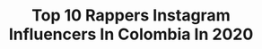 ---
title: Top 10 Rappers Instagram Influencers In Colombia In 2020
description: >-
  Find top rappers Instagram influencers in Colombia in 2020. Most popular hashtags: #fms #rap #hiphop #fmsespa.
platform: Instagram
profiles:
  - username: "hbd_detodoy_rap"
    fullname: >-
      HBD - Detodoy Rap
    location: "Colombia"
    followers: 215096
    engagement: 478
    commentsToLikes: 0.010686
    id: ck602zmrrk7430i14n17u3y91
    verified: true
    hashtags: "#hiphop, #fmsperu, #publicidad, #distrokid"
  - username: "chesarygt"
    fullname: >-
      Chesary
    location: "Colombia"
    followers: 6324
    engagement: 764
    commentsToLikes: 0.063998
    id: ck5q5k2ylt9ek0i11mftn9okb
    verified: false
    hashtags: "#dantegebel, #rapcristiano, #lluviasdegracia, #hiphopcristiano"
  - username: "gallostv_"
    fullname: >-
      GallosTV
    location: "Colombia"
    followers: 33988
    engagement: 961
    commentsToLikes: 0.003750
    id: ck8t4p1zf7kxg0j78q6vkc2wk
    verified: false
    hashtags: "#freestyle, #fms, #skone, #teorema"
  - username: "belisqueenrd"
    fullname: >-
      Belis Queen 👸🏽 🇩🇴🇩🇴🇩🇴
    location: "Colombia"
    followers: 190700
    engagement: 221
    commentsToLikes: 0.017346
    id: ck15q0g190i4j0i19kwxt5uyp
    verified: false
    hashtags: "#kobe, #ripkobebryant, #blokegati, #raperita"
  - username: "stanmcoficial"
    fullname: >-
      Oficial Big Stan
    location: "Colombia"
    followers: 197313
    engagement: 294
    commentsToLikes: 0.009986
    id: ck0uads4gc26e0i1920wnnpmu
    verified: true
    hashtags: "#llorar, #quedateencasa, #bigsstan, #isis"
  - username: "freebattleshd"
    fullname: >-
      FREE BATTLES HD
    location: "Colombia"
    followers: 8962
    engagement: 2722
    commentsToLikes: 0.007446
    id: ck8tdklao3ozf0j78dntbgjdr
    verified: false
    hashtags: "#skone, #freestyle, #luchossj, #biza"
  - username: "minutos.batallas.rap"
    fullname: >-
      FREESTYLE🏆
    location: "Colombia"
    followers: 141893
    engagement: 269
    commentsToLikes: 0.007436
    id: ck0u7oi6y599g0i19nszyohzx
    verified: false
    hashtags: ""
  - username: "scembrano"
    fullname: >-
      santiago cembrano
    location: "Colombia"
    followers: 9163
    engagement: 912
    commentsToLikes: 0.013383
    id: ck0vvzlyzrggk0i19r2h8qu3q
    verified: false
    hashtags: "#musicaparaenfermos, #crimepays, #bareta, #rap"
  - username: "migueltom23"
    fullname: >-
      MIGUELTOM🎤🎼
    location: "Colombia"
    followers: 53651
    engagement: 46
    commentsToLikes: 0.067300
    id: ck5zzb00lbess0i14z4tesmc6
    verified: true
    hashtags: "#hospitallaangelita, #estoycontigo, #freestyle, #2020"
  - username: "kinokmusic"
    fullname: >-
      Kiño
    location: "Colombia"
    followers: 239914
    engagement: 117
    commentsToLikes: 0.026500
    id: ck5zpzzhzto9n0i143hwfy6mq
    verified: false
    hashtags: "#video, #boston, #demedalloaboston, #quedateencasa"
---